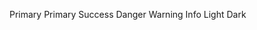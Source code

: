 ﻿<BSButton Color="BSColor.Primary" IsOutlined="true">Primary</BSButton>
<BSButton Color="BSColor.Secondary" IsOutlined="true">Primary</BSButton>
<BSButton Color="BSColor.Success" IsOutlined="true">Success</BSButton>
<BSButton Color="BSColor.Danger" IsOutlined="true">Danger</BSButton>
<BSButton Color="BSColor.Warning" IsOutlined="true">Warning</BSButton>
<BSButton Color="BSColor.Info" IsOutlined="true">Info</BSButton>
<BSButton Color="BSColor.Light" IsOutlined="true">Light</BSButton>
<BSButton Color="BSColor.Dark" IsOutlined="true">Dark</BSButton>